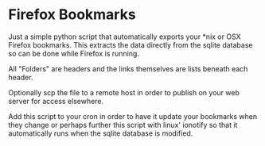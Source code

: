 Firefox Bookmarks
===

Just a simple python script that automatically exports your *nix or OSX
Firefox bookmarks. This extracts the data directly from the sqlite database
so can be done while Firefox is running. 

All "Folders" are headers and the links themselves are lists beneath
each header. 

Optionally scp the file to a remote host in order to publish on your web
server for access elsewhere.

Add this script to your cron in order to have it update your bookmarks
when they change or perhaps further this script with linux' ionotify
so that it automatically runs when the sqlite database is modified.

